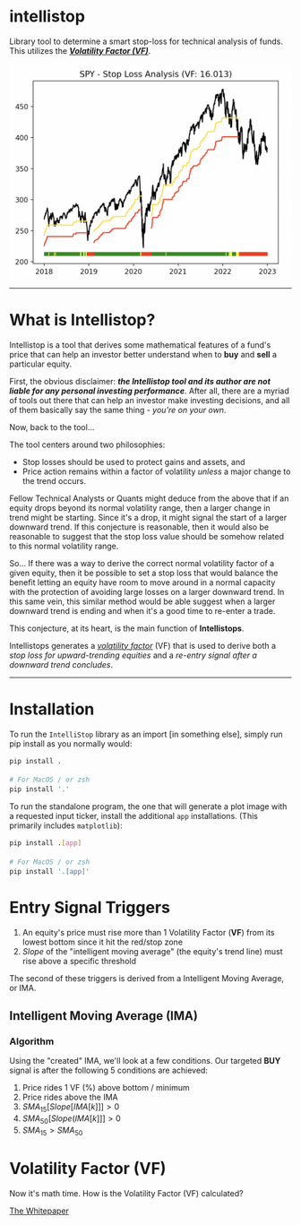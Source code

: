 # intellistop

Library tool to determine a smart stop-loss for technical analysis of funds. This utilizes the ***[Volatility Factor (VF)](#vf)***.

<img alt="spy-stop-loss" src="static/spy_stop_loss.png" width=600/>

---

# What is Intellistop?

Intellistop is a tool that derives some mathematical features of a fund's price that can help an investor better understand when to **buy** and **sell** a particular equity.

First, the obvious disclaimer: ***the Intellistop tool and its author are not liable for any personal investing performance***. After all, there are a myriad of tools out there that can help an investor make investing decisions, and all of them basically say the same thing - _you're on your own_.

Now, back to the tool...

The tool centers around two philosophies:

* Stop losses should be used to protect gains and assets, and
* Price action remains within a factor of volatility _unless_ a major change to the trend occurs.

Fellow Technical Analysts or Quants might deduce from the above that if an equity drops beyond its normal volatility range, then a larger change in trend might be starting. Since it's a drop, it might signal the start of a larger downward trend. If this conjecture is reasonable, then it would also be reasonable to suggest that the stop loss value should be somehow related to this normal volatility range.

So... If there was a way to derive the correct normal volatility factor of a given equity, then it be possible to set a stop loss that would balance the benefit letting an equity have room to move around in a normal capacity with the protection of avoiding large losses on a larger downward trend. In this same vein, this similar method would be able suggest when a larger downward trend is ending and when it's a good time to re-enter a trade.

This conjecture, at its heart, is the main function of **Intellistops**.

Intellistops generates a [_volatility factor_](#vf) (VF) that is used to derive both a _stop loss for upward-trending equities_ and a _re-entry signal after a downward trend concludes_.

---

# Installation

To run the `IntelliStop` library as an import [in something else], simply run pip install as you normally would:

```sh
pip install .

# For MacOS / or zsh
pip install '.'
```

To run the standalone program, the one that will generate a plot image with a requested input ticker, install the additional `app` installations. (This primarily includes `matplotlib`):

```sh
pip install .[app]

# For MacOS / or zsh
pip install '.[app]'
```

# Entry Signal Triggers

1. An equity's price must rise more than 1 Volatility Factor (**VF**) from its lowest bottom since it hit the red/stop zone
2. _Slope_ of the "intelligent moving average" (the equity's trend line) must rise above a specific threshold

The second of these triggers is derived from a Intelligent Moving Average, or IMA.

## Intelligent Moving Average (IMA)

### Algorithm

Using the "created" IMA, we'll look at a few conditions. Our targeted **BUY** signal is after the following 5 conditions are achieved:

1. Price rides 1 VF (%) above bottom / minimum
2. Price rides above the IMA
3. $SMA_{15}[Slope[IMA[k]]] > 0$
4. $SMA_{50}[Slope(IMA[k]]] > 0$
5. $SMA_{15} > SMA_{50}$

# <a name="vf"></a>Volatility Factor (VF)

Now it's math time. How is the Volatility Factor (VF) calculated?

[The Whitepaper](./static/volatility_factor.md)
